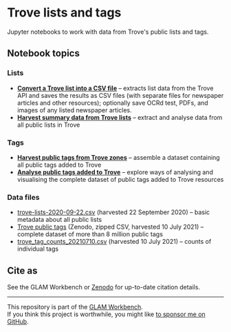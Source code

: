# Trove lists and tags

Jupyter notebooks to work with data from Trove's public lists and tags.

## Notebook topics

### Lists

* [**Convert a Trove list into a CSV file**](Convert-a-Trove-list-into-a-CSV-file.ipynb) – extracts list data from the Trove API and saves the results as CSV files (with separate files for newspaper articles and other resources); optionally save OCRd test, PDFs, and images of any listed newspaper articles.
* [**Harvest summary data from Trove lists**](Harvest-summary-data-from-lists.ipynb) – extract and analyse data from all public lists in Trove

### Tags

* [**Harvest public tags from Trove zones**](harvest-tags.ipynb) – assemble a dataset containing all public tags added to Trove
* [**Analyse public tags added to Trove**](analyse_tags.ipynb) – explore ways of analysing and visualising the complete dataset of public tags added to Trove resources

### Data files

* [trove-lists-2020-09-22.csv](https://github.com/GLAM-Workbench/trove-lists/blob/master/data/trove-lists-2020-09-22.csv) (harvested 22 September 2020) – basic metadata about all public lists
* [Trove public tags](https://doi.org/10.5281/zenodo.5094314) (Zenodo, zipped CSV, harvested 10 July 2021) – complete dataset of more than 8 million public tags
* [trove_tag_counts_20210710.csv](https://github.com/GLAM-Workbench/trove-lists/blob/master/trove_tag_counts_20210710.csv) (harvested 10 July 2021) – counts of individual tags


## Cite as

See the GLAM Workbench or [Zenodo](https://doi.org/10.5281/zenodo.3521724) for up-to-date citation details.

----

This repository is part of the [GLAM Workbench](https://glam-workbench.github.io/).  
If you think this project is worthwhile, you might like [to sponsor me on GitHub](https://github.com/sponsors/wragge?o=esb).
